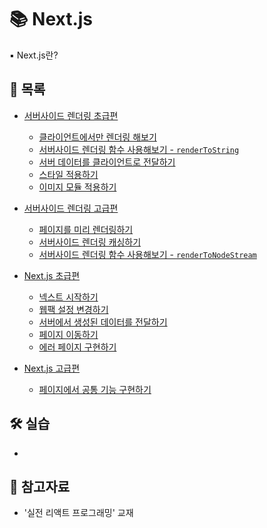 # 📚 Next.js

▪ Next.js란?

## 📃 목록

- [서버사이드 렌더링 초급편](./ssr_beginner.md)

  - [클라이언트에서만 렌더링 해보기](./client_rendering.md)
  - [서버사이드 렌더링 함수 사용해보기 - `renderToString`](./renderToString.md)
  - [서버 데이터를 클라이언트로 전달하기](./server_data.md)
  - [스타일 적용하기](./ssr_style.md)
  - [이미지 모듈 적용하기](./ssr_img_module.md)

- [서버사이드 렌더링 고급편](./ssr_advanced.md)

  - [페이지를 미리 렌더링하기](./ssr_prerender.md)
  - [서버사이드 렌더링 캐싱하기](./ssr_caching.md)
  - [서버사이드 렌더링 함수 사용해보기 - `renderToNodeStream`](./renderToNodeStream.md)

- [Next.js 초급편](./next_beginner.md)

  - [넥스트 시작하기](./start_next.md)
  - [웹팩 설정 변경하기](./next_webpack.md)
  - [서버에서 생성된 데이터를 전달하기](./next_getInitialProps.md)
  - [페이지 이동하기](./next_move_page.md)
  - [에러 페이지 구현하기](./next_error.md)

- [Next.js 고급편](./next_advanced.md)

  - [페이지에서 공통 기능 구현하기](./next_app.md)

## 🛠 실습

- []()

## 🔎 참고자료

- '실전 리액트 프로그래밍' 교재
